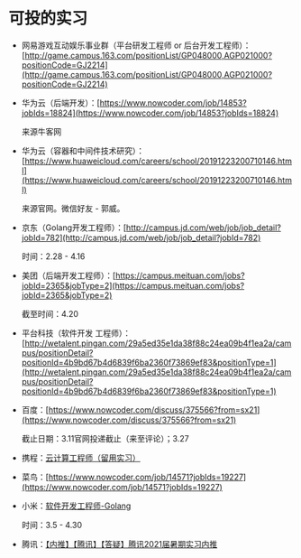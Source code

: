# 可投的实习

- 网易游戏互动娱乐事业群（平台研发工程师 or 后台开发工程师）：[http://game.campus.163.com/positionList/GP048000,AGP021000?positionCode=GJ2214](http://game.campus.163.com/positionList/GP048000,AGP021000?positionCode=GJ2214)

- 华为云（后端开发）：[https://www.nowcoder.com/job/14853?jobIds=18824](https://www.nowcoder.com/job/14853?jobIds=18824)

    来源牛客网

- 华为云（容器和中间件技术研究）：[https://www.huaweicloud.com/careers/school/20191223200710146.html](https://www.huaweicloud.com/careers/school/20191223200710146.html)

    来源官网。微信好友 - 郭威。

- 京东（Golang开发工程师）：[http://campus.jd.com/web/job/job_detail?jobId=782](http://campus.jd.com/web/job/job_detail?jobId=782)

    时间：2.28 - 4.16

- 美团（后端开发工程师）：[https://campus.meituan.com/jobs?jobId=2365&jobType=2](https://campus.meituan.com/jobs?jobId=2365&jobType=2)

    截至时间：4.20

- 平台科技（软件开发 工程师）：[http://wetalent.pingan.com/29a5ed35e1da38f88c24ea09b4f1ea2a/campus/positionDetail?positionId=4b9bd67b4d6839f6ba2360f73869ef83&positionType=1](http://wetalent.pingan.com/29a5ed35e1da38f88c24ea09b4f1ea2a/campus/positionDetail?positionId=4b9bd67b4d6839f6ba2360f73869ef83&positionType=1)

- 百度：[https://www.nowcoder.com/discuss/375566?from=sx21](https://www.nowcoder.com/discuss/375566?from=sx21)

    截止日期：3.11官网投递截止（来至评论）；3.27

- 携程：[云计算工程师（留用实习）](http://campus.ctrip.com/#/leftIntern)

- 菜鸟：[https://www.nowcoder.com/job/14571?jobIds=19227](https://www.nowcoder.com/job/14571?jobIds=19227)

- 小米：[软件开发工程师-Golang](https://app.mokahr.com/campus_apply/xiaomi/22018#/job/4444a46f-fc79-47cd-9e05-39a086f8011e?_k=1xe4vj)

    时间：3.5 - 4.30

- 腾讯：[【内推】【腾讯】【答疑】腾讯2021届暑期实习内推](https://www.nowcoder.com/discuss/379143?from=sx21)

